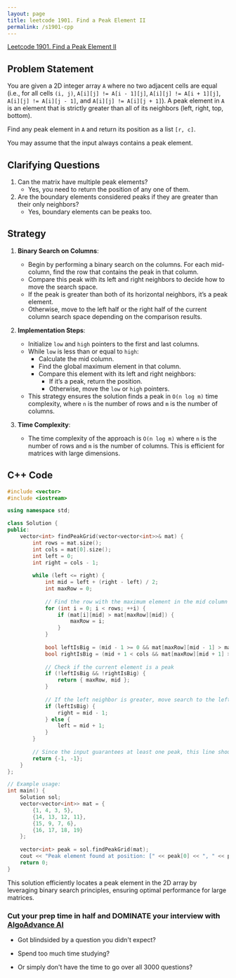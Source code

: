 ```yaml
---
layout: page
title: leetcode 1901. Find a Peak Element II
permalink: /s1901-cpp
---
```

[Leetcode 1901. Find a Peak Element II](https://algoadvance.github.io/algoadvance/l1901)
## Problem Statement

You are given a 2D integer array `A` where no two adjacent cells are equal (i.e., for all cells `(i, j)`, `A[i][j] != A[i - 1][j]`, `A[i][j] != A[i + 1][j]`, `A[i][j] != A[i][j - 1]`, and `A[i][j] != A[i][j + 1]`). A peak element in `A` is an element that is strictly greater than all of its neighbors (left, right, top, bottom).

Find any peak element in `A` and return its position as a list `[r, c]`.

You may assume that the input always contains a peak element.

## Clarifying Questions

1. Can the matrix have multiple peak elements? 
    - Yes, you need to return the position of any one of them.
2. Are the boundary elements considered peaks if they are greater than their only neighbors?
    - Yes, boundary elements can be peaks too.

## Strategy

1. **Binary Search on Columns**:
   - Begin by performing a binary search on the columns. For each mid-column, find the row that contains the peak in that column.
   - Compare this peak with its left and right neighbors to decide how to move the search space.
   - If the peak is greater than both of its horizontal neighbors, it’s a peak element.
   - Otherwise, move to the left half or the right half of the current column search space depending on the comparison results.

2. **Implementation Steps**:
   - Initialize `low` and `high` pointers to the first and last columns.
   - While `low` is less than or equal to `high`:
     - Calculate the mid column.
     - Find the global maximum element in that column.
     - Compare this element with its left and right neighbors:
       - If it’s a peak, return the position.
       - Otherwise, move the `low` or `high` pointers.
   - This strategy ensures the solution finds a peak in `O(n log m)` time complexity, where `n` is the number of rows and `m` is the number of columns.

3. **Time Complexity**:
   - The time complexity of the approach is `O(n log m)` where `n` is the number of rows and `m` is the number of columns. This is efficient for matrices with large dimensions.

## C++ Code

```cpp
#include <vector>
#include <iostream>

using namespace std;

class Solution {
public:
    vector<int> findPeakGrid(vector<vector<int>>& mat) {
        int rows = mat.size();
        int cols = mat[0].size();
        int left = 0;
        int right = cols - 1;
        
        while (left <= right) {
            int mid = left + (right - left) / 2;
            int maxRow = 0;
            
            // Find the row with the maximum element in the mid column
            for (int i = 0; i < rows; ++i) {
                if (mat[i][mid] > mat[maxRow][mid]) {
                    maxRow = i;
                }
            }
            
            bool leftIsBig = (mid - 1 >= 0 && mat[maxRow][mid - 1] > mat[maxRow][mid]);
            bool rightIsBig = (mid + 1 < cols && mat[maxRow][mid + 1] > mat[maxRow][mid]);
            
            // Check if the current element is a peak
            if (!leftIsBig && !rightIsBig) {
                return { maxRow, mid };
            }
            
            // If the left neighbor is greater, move search to the left half
            if (leftIsBig) {
                right = mid - 1;
            } else {
                left = mid + 1;
            }
        }
        
        // Since the input guarantees at least one peak, this line should never be reached
        return {-1, -1};
    }
};

// Example usage:
int main() {
    Solution sol;
    vector<vector<int>> mat = {
        {1, 4, 3, 5},
        {14, 13, 12, 11},
        {15, 9, 7, 6},
        {16, 17, 18, 19}
    };
    
    vector<int> peak = sol.findPeakGrid(mat);
    cout << "Peak element found at position: [" << peak[0] << ", " << peak[1] << "]\n";
    return 0;
}
```

This solution efficiently locates a peak element in the 2D array by leveraging binary search principles, ensuring optimal performance for large matrices.


### Cut your prep time in half and DOMINATE your interview with [AlgoAdvance AI](https://algoAdvance.com)

- Got blindsided by a question you didn't expect?

- Spend too much time studying?

- Or simply don't have the time to go over all 3000 questions?


